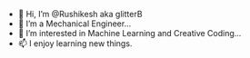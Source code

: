 - 👋 Hi, I’m @Rushikesh aka glitterB
- 🔩 I’m a Mechanical Engineer...
- 👀 I’m interested in Machine Learning and Creative Coding...
- 📫 I enjoy learning new things.


<!---
glitterB/glitterB is a ✨ special ✨ repository because its `README.md` (this file) appears on your GitHub profile.
You can click the Preview link to take a look at your changes.
--->
